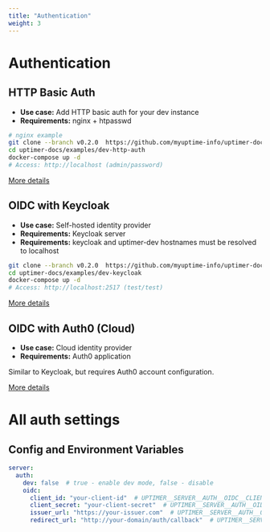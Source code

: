 ```yaml
---
title: "Authentication"
weight: 3
---
```


# Authentication

## HTTP Basic Auth

- **Use case:** Add HTTP basic auth for your dev instance
- **Requirements:** nginx + htpasswd

```bash
# nginx example
git clone --branch v0.2.0  https://github.com/myuptime-info/uptimer-docs.git
cd uptimer-docs/examples/dev-http-auth
docker-compose up -d
# Access: http://localhost (admin/password)
```

[More details](http-auth/)

## OIDC with Keycloak

- **Use case:** Self-hosted identity provider
- **Requirements:** Keycloak server
- **Requirements:** keycloak and uptimer-dev hostnames must be resolved to localhost

```bash
git clone --branch v0.2.0  https://github.com/myuptime-info/uptimer-docs.git
cd uptimer-docs/examples/dev-keycloak
docker-compose up -d
# Access: http://localhost:2517 (test/test)
```

[More details](keycloak/)

## OIDC with Auth0 (Cloud)

- **Use case:** Cloud identity provider
- **Requirements:** Auth0 application

Similar to Keycloak, but requires Auth0 account configuration.

[More details](auth0/)

# All auth settings

## Config and Environment Variables

```yaml
server:
  auth:
    dev: false  # true - enable dev mode, false - disable
    oidc:
      client_id: "your-client-id"  # UPTIMER__SERVER__AUTH__OIDC__CLIENT_ID
      client_secret: "your-client-secret"  # UPTIMER__SERVER__AUTH__OIDC__CLIENT_SECRET
      issuer_url: "https://your-issuer.com"  # UPTIMER__SERVER__AUTH__OIDC__ISSUER_URL
      redirect_url: "http://your-domain/auth/callback"  # UPTIMER__SERVER__AUTH__OIDC__REDIRECT_URL
```


